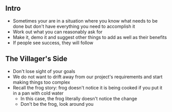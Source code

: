 ## Intro
* Sometimes your are in a situation where you know what needs to be done but don't have everything you need to accomplish it
* Work out what you can reasonably ask for
* Make it, demo it and suggest other things to add as well as their benefits
* If people see success, they will follow
## The Villager's Side
* Don't lose sight of your goals
* We do not want to drift away from our project's requirements and start making things too complex
* Recall the frog story: frog doesn't notice it is being cooked if you put it in a pan with cold water
	* In this case, the frog literally doesn't notice the change
	* Don't be the frog, look around you
